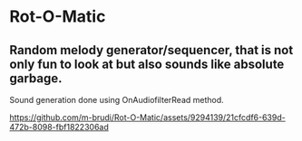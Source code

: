 # Rot-O-Matic

## Random melody generator/sequencer, that is not only fun to look at but also sounds like absolute garbage. </br>

Sound generation done using OnAudiofilterRead method.</br>

https://github.com/m-brudi/Rot-O-Matic/assets/9294139/21cfcdf6-639d-472b-8098-fbf1822306ad

